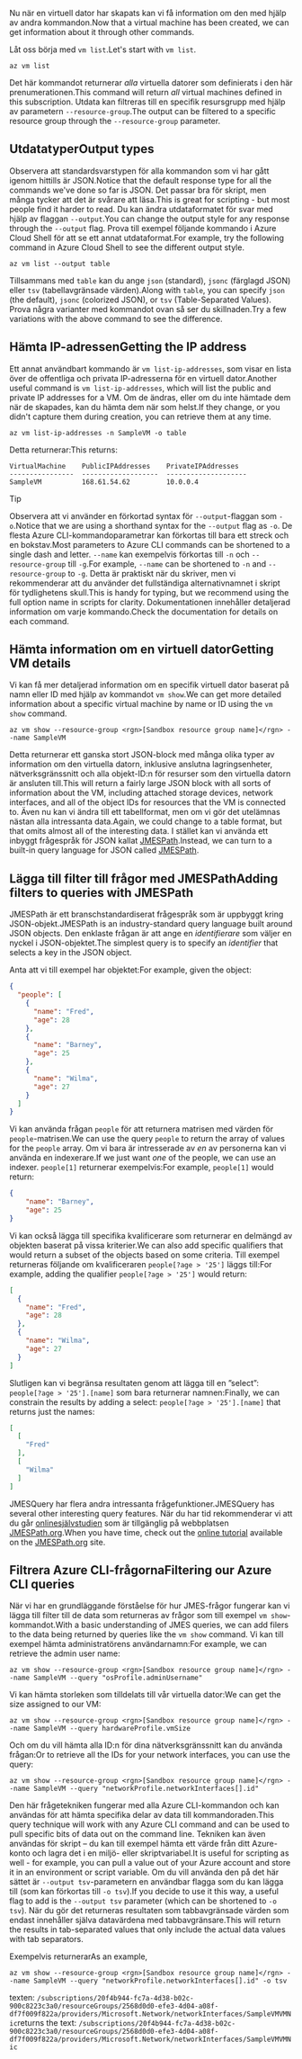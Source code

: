 <span data-ttu-id="1afab-101">Nu när en virtuell dator har skapats kan vi få information om den med hjälp av andra kommandon.</span><span class="sxs-lookup"><span data-stu-id="1afab-101">Now that a virtual machine has been created, we can get information about it through other commands.</span></span>

<span data-ttu-id="1afab-102">Låt oss börja med `vm list`.</span><span class="sxs-lookup"><span data-stu-id="1afab-102">Let's start with `vm list`.</span></span>

```azurecli
az vm list
```

<span data-ttu-id="1afab-103">Det här kommandot returnerar _alla_ virtuella datorer som definierats i den här prenumerationen.</span><span class="sxs-lookup"><span data-stu-id="1afab-103">This command will return _all_ virtual machines defined in this subscription.</span></span> <span data-ttu-id="1afab-104">Utdata kan filtreras till en specifik resursgrupp med hjälp av parametern `--resource-group`.</span><span class="sxs-lookup"><span data-stu-id="1afab-104">The output can be filtered to a specific resource group through the `--resource-group` parameter.</span></span> 

## <a name="output-types"></a><span data-ttu-id="1afab-105">Utdatatyper</span><span class="sxs-lookup"><span data-stu-id="1afab-105">Output types</span></span>
<span data-ttu-id="1afab-106">Observera att standardsvarstypen för alla kommandon som vi har gått igenom hittills är JSON.</span><span class="sxs-lookup"><span data-stu-id="1afab-106">Notice that the default response type for all the commands we've done so far is JSON.</span></span> <span data-ttu-id="1afab-107">Det passar bra för skript, men många tycker att det är svårare att läsa.</span><span class="sxs-lookup"><span data-stu-id="1afab-107">This is great for scripting - but most people find it harder to read.</span></span> <span data-ttu-id="1afab-108">Du kan ändra utdataformatet för svar med hjälp av flaggan `--output`.</span><span class="sxs-lookup"><span data-stu-id="1afab-108">You can change the output style for any response through the `--output` flag.</span></span> <span data-ttu-id="1afab-109">Prova till exempel följande kommando i Azure Cloud Shell för att se ett annat utdataformat.</span><span class="sxs-lookup"><span data-stu-id="1afab-109">For example, try the following command in Azure Cloud Shell to see the different output style.</span></span>

```azurecli
az vm list --output table
```

<span data-ttu-id="1afab-110">Tillsammans med `table` kan du ange `json` (standard), `jsonc` (färglagd JSON) eller `tsv` (tabellavgränsade värden).</span><span class="sxs-lookup"><span data-stu-id="1afab-110">Along with `table`, you can specify `json` (the default), `jsonc` (colorized JSON), or `tsv` (Table-Separated Values).</span></span> <span data-ttu-id="1afab-111">Prova några varianter med kommandot ovan så ser du skillnaden.</span><span class="sxs-lookup"><span data-stu-id="1afab-111">Try a few variations with the above command to see the difference.</span></span>

## <a name="getting-the-ip-address"></a><span data-ttu-id="1afab-112">Hämta IP-adressen</span><span class="sxs-lookup"><span data-stu-id="1afab-112">Getting the IP address</span></span>

<span data-ttu-id="1afab-113">Ett annat användbart kommando är `vm list-ip-addresses`, som visar en lista över de offentliga och privata IP-adresserna för en virtuell dator.</span><span class="sxs-lookup"><span data-stu-id="1afab-113">Another useful command is `vm list-ip-addresses`, which will list the public and private IP addresses for a VM.</span></span> <span data-ttu-id="1afab-114">Om de ändras, eller om du inte hämtade dem när de skapades, kan du hämta dem när som helst.</span><span class="sxs-lookup"><span data-stu-id="1afab-114">If they change, or you didn't capture them during creation, you can retrieve them at any time.</span></span>

```azurecli
az vm list-ip-addresses -n SampleVM -o table
```

<span data-ttu-id="1afab-115">Detta returnerar:</span><span class="sxs-lookup"><span data-stu-id="1afab-115">This returns:</span></span>

```
VirtualMachine    PublicIPAddresses    PrivateIPAddresses
----------------  -------------------  --------------------
SampleVM          168.61.54.62         10.0.0.4
```

> [!TIP]
> <span data-ttu-id="1afab-116">Observera att vi använder en förkortad syntax för `--output`-flaggan som `-o`.</span><span class="sxs-lookup"><span data-stu-id="1afab-116">Notice that we are using a shorthand syntax for the `--output` flag as `-o`.</span></span> <span data-ttu-id="1afab-117">De flesta Azure CLI-kommandoparametrar kan förkortas till bara ett streck och en bokstav.</span><span class="sxs-lookup"><span data-stu-id="1afab-117">Most parameters to Azure CLI commands can be shortened to a single dash and letter.</span></span> <span data-ttu-id="1afab-118">`--name` kan exempelvis förkortas till `-n` och `--resource-group` till `-g`.</span><span class="sxs-lookup"><span data-stu-id="1afab-118">For example, `--name` can be shortened to `-n` and `--resource-group` to `-g`.</span></span> <span data-ttu-id="1afab-119">Detta är praktiskt när du skriver, men vi rekommenderar att du använder det fullständiga alternativnamnet i skript för tydlighetens skull.</span><span class="sxs-lookup"><span data-stu-id="1afab-119">This is handy for typing, but we recommend using the full option name in scripts for clarity.</span></span> <span data-ttu-id="1afab-120">Dokumentationen innehåller detaljerad information om varje kommando.</span><span class="sxs-lookup"><span data-stu-id="1afab-120">Check the documentation for details on each command.</span></span>

## <a name="getting-vm-details"></a><span data-ttu-id="1afab-121">Hämta information om en virtuell dator</span><span class="sxs-lookup"><span data-stu-id="1afab-121">Getting VM details</span></span>

<span data-ttu-id="1afab-122">Vi kan få mer detaljerad information om en specifik virtuell dator baserat på namn eller ID med hjälp av kommandot `vm show`.</span><span class="sxs-lookup"><span data-stu-id="1afab-122">We can get more detailed information about a specific virtual machine by name or ID using the `vm show` command.</span></span>

```azurecli
az vm show --resource-group <rgn>[Sandbox resource group name]</rgn> --name SampleVM
```

<span data-ttu-id="1afab-123">Detta returnerar ett ganska stort JSON-block med många olika typer av information om den virtuella datorn, inklusive anslutna lagringsenheter, nätverksgränssnitt och alla objekt-ID:n för resurser som den virtuella datorn är ansluten till.</span><span class="sxs-lookup"><span data-stu-id="1afab-123">This will return a fairly large JSON block with all sorts of information about the VM, including attached storage devices, network interfaces, and all of the object IDs for resources that the VM is connected to.</span></span> <span data-ttu-id="1afab-124">Även nu kan vi ändra till ett tabellformat, men om vi gör det utelämnas nästan alla intressanta data.</span><span class="sxs-lookup"><span data-stu-id="1afab-124">Again, we could change to a table format, but that omits almost all of the interesting data.</span></span> <span data-ttu-id="1afab-125">I stället kan vi använda ett inbyggt frågespråk för JSON kallat [JMESPath](http://jmespath.org/).</span><span class="sxs-lookup"><span data-stu-id="1afab-125">Instead, we can turn to a built-in query language for JSON called [JMESPath](http://jmespath.org/).</span></span>

## <a name="adding-filters-to-queries-with-jmespath"></a><span data-ttu-id="1afab-126">Lägga till filter till frågor med JMESPath</span><span class="sxs-lookup"><span data-stu-id="1afab-126">Adding filters to queries with JMESPath</span></span>

<span data-ttu-id="1afab-127">JMESPath är ett branschstandardiserat frågespråk som är uppbyggt kring JSON-objekt.</span><span class="sxs-lookup"><span data-stu-id="1afab-127">JMESPath is an industry-standard query language built around JSON objects.</span></span> <span data-ttu-id="1afab-128">Den enklaste frågan är att ange en _identifierare_ som väljer en nyckel i JSON-objektet.</span><span class="sxs-lookup"><span data-stu-id="1afab-128">The simplest query is to specify an _identifier_ that selects a key in the JSON object.</span></span>

<span data-ttu-id="1afab-129">Anta att vi till exempel har objektet:</span><span class="sxs-lookup"><span data-stu-id="1afab-129">For example, given the object:</span></span>

```json
{
  "people": [
    {
      "name": "Fred",
      "age": 28
    },
    {
      "name": "Barney",
      "age": 25
    },
    {
      "name": "Wilma",
      "age": 27
    }
  ]
}
```

<span data-ttu-id="1afab-130">Vi kan använda frågan `people` för att returnera matrisen med värden för `people`-matrisen.</span><span class="sxs-lookup"><span data-stu-id="1afab-130">We can use the query `people` to return the array of values for the `people` array.</span></span> <span data-ttu-id="1afab-131">Om vi bara är intresserade av _en_ av personerna kan vi använda en indexerare.</span><span class="sxs-lookup"><span data-stu-id="1afab-131">If we just want _one_ of the people, we can use an indexer.</span></span> <span data-ttu-id="1afab-132">`people[1]` returnerar exempelvis:</span><span class="sxs-lookup"><span data-stu-id="1afab-132">For example, `people[1]` would return:</span></span>

```json
{
    "name": "Barney",
    "age": 25
}
```

<span data-ttu-id="1afab-133">Vi kan också lägga till specifika kvalificerare som returnerar en delmängd av objekten baserat på vissa kriterier.</span><span class="sxs-lookup"><span data-stu-id="1afab-133">We can also add specific qualifiers that would return a subset of the objects based on some criteria.</span></span> <span data-ttu-id="1afab-134">Till exempel returneras följande om kvalificeraren `people[?age > '25']` läggs till:</span><span class="sxs-lookup"><span data-stu-id="1afab-134">For example, adding the qualifier `people[?age > '25']` would return:</span></span>

```json
[
  {
    "name": "Fred",
    "age": 28
  },
  {
    "name": "Wilma",
    "age": 27
  }
]
```

<span data-ttu-id="1afab-135">Slutligen kan vi begränsa resultaten genom att lägga till en ”select”: `people[?age > '25'].[name]` som bara returnerar namnen:</span><span class="sxs-lookup"><span data-stu-id="1afab-135">Finally, we can constrain the results by adding a select: `people[?age > '25'].[name]` that returns just the names:</span></span>

```json
[
  [
    "Fred"
  ],
  [
    "Wilma"
  ]
]
```

<span data-ttu-id="1afab-136">JMESQuery har flera andra intressanta frågefunktioner.</span><span class="sxs-lookup"><span data-stu-id="1afab-136">JMESQuery has several other interesting query features.</span></span> <span data-ttu-id="1afab-137">När du har tid rekommenderar vi att du går [onlinesjälvstudien](http://jmespath.org/tutorial.html) som är tillgänglig på webbplatsen [JMESPath.org](http://jmespath.org/).</span><span class="sxs-lookup"><span data-stu-id="1afab-137">When you have time, check out the [online tutorial](http://jmespath.org/tutorial.html) available on the [JMESPath.org](http://jmespath.org/) site.</span></span>

## <a name="filtering-our-azure-cli-queries"></a><span data-ttu-id="1afab-138">Filtrera Azure CLI-frågorna</span><span class="sxs-lookup"><span data-stu-id="1afab-138">Filtering our Azure CLI queries</span></span>

<span data-ttu-id="1afab-139">När vi har en grundläggande förståelse för hur JMES-frågor fungerar kan vi lägga till filter till de data som returneras av frågor som till exempel `vm show`-kommandot.</span><span class="sxs-lookup"><span data-stu-id="1afab-139">With a basic understanding of JMES queries, we can add filers to the data being returned by queries like the `vm show` command.</span></span> <span data-ttu-id="1afab-140">Vi kan till exempel hämta administratörens användarnamn:</span><span class="sxs-lookup"><span data-stu-id="1afab-140">For example, we can retrieve the admin user name:</span></span>

```azurecli
az vm show --resource-group <rgn>[Sandbox resource group name]</rgn> --name SampleVM --query "osProfile.adminUsername"
```

<span data-ttu-id="1afab-141">Vi kan hämta storleken som tilldelats till vår virtuella dator:</span><span class="sxs-lookup"><span data-stu-id="1afab-141">We can get the size assigned to our VM:</span></span>

```azurecli
az vm show --resource-group <rgn>[Sandbox resource group name]</rgn> --name SampleVM --query hardwareProfile.vmSize
```

<span data-ttu-id="1afab-142">Och om du vill hämta alla ID:n för dina nätverksgränssnitt kan du använda frågan:</span><span class="sxs-lookup"><span data-stu-id="1afab-142">Or to retrieve all the IDs for your network interfaces, you can use the query:</span></span>

```azurecli
az vm show --resource-group <rgn>[Sandbox resource group name]</rgn> --name SampleVM --query "networkProfile.networkInterfaces[].id"
```

<span data-ttu-id="1afab-143">Den här frågetekniken fungerar med alla Azure CLI-kommandon och kan användas för att hämta specifika delar av data till kommandoraden.</span><span class="sxs-lookup"><span data-stu-id="1afab-143">This query technique will work with any Azure CLI command and can be used to pull specific bits of data out on the command line.</span></span> <span data-ttu-id="1afab-144">Tekniken kan även användas för skript – du kan till exempel hämta ett värde från ditt Azure-konto och lagra det i en miljö- eller skriptvariabel.</span><span class="sxs-lookup"><span data-stu-id="1afab-144">It is useful for scripting as well - for example, you can pull a value out of your Azure account and store it in an environment or script variable.</span></span> <span data-ttu-id="1afab-145">Om du vill använda den på det här sättet är `--output tsv`-parametern en användbar flagga som du kan lägga till (som kan förkortas till `-o tsv`).</span><span class="sxs-lookup"><span data-stu-id="1afab-145">If you decide to use it this way, a useful flag to add is the `--output tsv` parameter (which can be shortened to `-o tsv`).</span></span> <span data-ttu-id="1afab-146">När du gör det returneras resultaten som tabbavgränsade värden som endast innehåller själva datavärdena med tabbavgränsare.</span><span class="sxs-lookup"><span data-stu-id="1afab-146">This will return the results in tab-separated values that only include the actual data values with tab separators.</span></span>

<span data-ttu-id="1afab-147">Exempelvis returnerar</span><span class="sxs-lookup"><span data-stu-id="1afab-147">As an example,</span></span>

```azurecli
az vm show --resource-group <rgn>[Sandbox resource group name]</rgn> --name SampleVM --query "networkProfile.networkInterfaces[].id" -o tsv
```

<span data-ttu-id="1afab-148">texten: `/subscriptions/20f4b944-fc7a-4d38-b02c-900c8223c3a0/resourceGroups/2568d0d0-efe3-4d04-a08f-df7f009f822a/providers/Microsoft.Network/networkInterfaces/SampleVMVMNic`</span><span class="sxs-lookup"><span data-stu-id="1afab-148">returns the text: `/subscriptions/20f4b944-fc7a-4d38-b02c-900c8223c3a0/resourceGroups/2568d0d0-efe3-4d04-a08f-df7f009f822a/providers/Microsoft.Network/networkInterfaces/SampleVMVMNic`</span></span>
